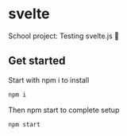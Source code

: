 # svelte
School project: Testing svelte.js 🌟


## Get started
Start with npm i to install
```bash
npm i
```
Then npm start to complete setup
```bash
npm start
```
